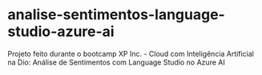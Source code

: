 # analise-sentimentos-language-studio-azure-ai
Projeto feito durante o bootcamp XP Inc. - Cloud com Inteligência Artificial na Dio: Análise de Sentimentos com Language Studio no Azure AI
